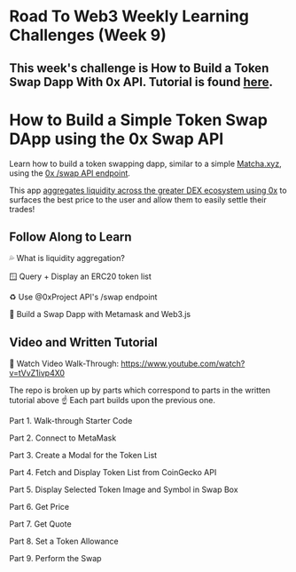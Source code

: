 # Road To Web3 Weekly Learning Challenges (Week 9)
## This week's challenge is How to Build a Token Swap Dapp With 0x API. Tutorial is found [here](https://docs.alchemy.com/alchemy/road-to-web3/weekly-learning-challenges/9.-how-to-build-a-token-swap-dapp-with-0x-api).


# How to Build a Simple Token Swap DApp using the 0x Swap API
Learn how to build a token swapping dapp, similar to a simple [Matcha.xyz](matcha.xyz), using the [0x /swap API endpoint](https://docs.0x.org/0x-api-swap/api-references/get-swap-v1-quote).


This app [aggregates liquidity across the greater DEX ecosystem using 0x](https://docs.0x.org/introduction/introduction-to-0x#the-0x-ecosystem) to surfaces the best price to the user and allow them to easily settle their trades!



## Follow Along to Learn

💦 What is liquidity aggregation?

🪟 Query + Display an ERC20 token list

♻️ Use @0xProject API's /swap endpoint

🧱 Build a Swap Dapp with Metamask and Web3.js

## Video and Written Tutorial

🎥 Watch Video Walk-Through: https://www.youtube.com/watch?v=tVvZ1ivp4X0


The repo is broken up by parts which correspond to parts in the written tutorial above ☝️ Each part builds upon the previous one.

Part 1. Walk-through Starter Code

Part 2. Connect to MetaMask

Part 3. Create a Modal for the Token List

Part 4. Fetch and Display Token List from CoinGecko API

Part 5. Display Selected Token Image and Symbol in Swap Box

Part 6. Get Price

Part 7. Get Quote

Part 8. Set a Token Allowance

Part 9. Perform the Swap
